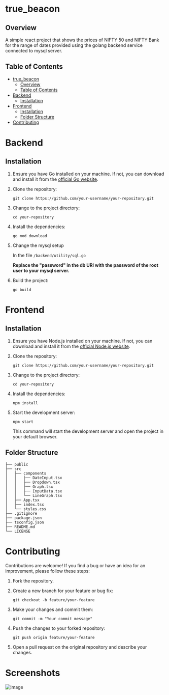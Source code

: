 # true_beacon

## Overview

A simple react project that shows the prices of NIFTY 50 and NIFTY Bank for the range of dates provided using the golang backend service connected to mysql server.
## Table of Contents

- [true\_beacon](#true_beacon)
  - [Overview](#overview)
  - [Table of Contents](#table-of-contents)
- [Backend](#backend)
  - [Installation](#installation)
- [Frontend](#frontend)
  - [Installation](#installation-1)
  - [Folder Structure](#folder-structure)
- [Contributing](#contributing)

# Backend


## Installation

1. Ensure you have Go installed on your machine. If not, you can download and install it from the [official Go website](https://golang.org/dl/).

2. Clone the repository:

   ```shell
   git clone https://github.com/your-username/your-repository.git
   ```

3. Change to the project directory:

   ```shell
   cd your-repository
   ```

4. Install the dependencies:

   ```shell
   go mod download
   ```
5. Change the mysql setup

   In the file `/backend/utility/sql.go`

   **Replace the "password" in the db URI with the password of the root user to your mysql server.**

6. Build the project:

   ```shell
   go build
   ```

# Frontend


## Installation

1. Ensure you have Node.js installed on your machine. If not, you can download and install it from the [official Node.js website](https://nodejs.org).

2. Clone the repository:

   ```shell
   git clone https://github.com/your-username/your-repository.git
   ```

3. Change to the project directory:

   ```shell
   cd your-repository
   ```

4. Install the dependencies:

   ```shell
   npm install
   ```

5. Start the development server:

   ```shell
   npm start
   ```

   This command will start the development server and open the project in your default browser.



## Folder Structure

```
├── public
├── src
│   ├── components
│   │   ├── DateInput.tsx
│   │   ├── Dropdown.tsx
│   │   ├── Graph.tsx
│   │   ├── InputData.tsx
│   │   └── LineGraph.tsx
│   ├── App.tsx
│   ├── index.tsx
│   └── styles.css
├── .gitignore
├── package.json
├── tsconfig.json
├── README.md
└── LICENSE
```

# Contributing

Contributions are welcome! If you find a bug or have an idea for an improvement, please follow these steps:

1. Fork the repository.

2. Create a new branch for your feature or bug fix:

   ```shell
   git checkout -b feature/your-feature
   ```

3. Make your changes and commit them:

   ```shell
   git commit -m "Your commit message"
   ```

4. Push the changes to your forked repository:

   ```shell
   git push origin feature/your-feature
   ```

5. Open a pull request on the original repository and describe your changes.


# Screenshots

![image](https://github.com/ArshpreetS/true_beacon/assets/76895787/07931eb7-597f-486d-bcf5-db1b92f8778e)


